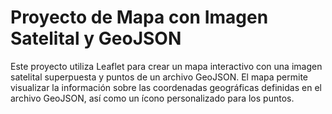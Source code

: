 # Proyecto de Mapa con Imagen Satelital y GeoJSON

Este proyecto utiliza Leaflet para crear un mapa interactivo con una imagen satelital superpuesta y puntos de un archivo GeoJSON. El mapa permite visualizar la información sobre las coordenadas geográficas definidas en el archivo GeoJSON, así como un ícono personalizado para los puntos.